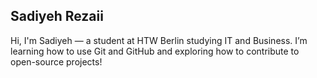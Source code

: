 ## Sadiyeh Rezaii

Hi, I'm Sadiyeh — a student at HTW Berlin studying IT and Business. I’m learning how to use Git and GitHub and exploring how to contribute to open-source projects!
